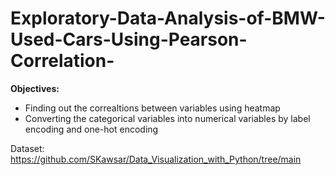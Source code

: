 # Exploratory-Data-Analysis-of-BMW-Used-Cars-Using-Pearson-Correlation-

**Objectives:**

- Finding out the correaltions between variables using heatmap
- Converting the categorical variables into numerical variables by label encoding and one-hot encoding

Dataset: https://github.com/SKawsar/Data_Visualization_with_Python/tree/main
